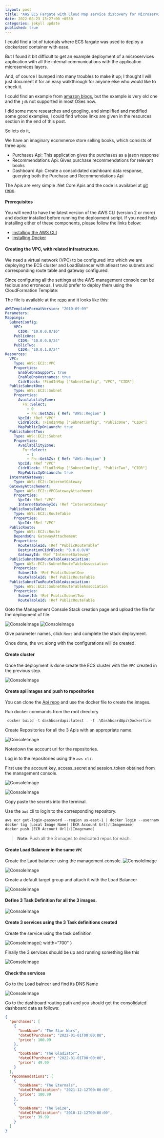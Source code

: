 ```yaml
---
layout: post
title: "AWS ECS Fargate with Cloud Map service discovery for Microservices"
date: 2022-08-23 13:27:00 +0530
categories: jekyll update
published: true
---
```


I could find a lot of tutorials where ECS fargate was used to deploy a dockerized container with ease.

But I found it bit difficult to get an example deployment of a microservices application with all the internal communications with the application microservices layers.

And, of cource I bumped into many troubles to make it up; I thought I will just document it for an easy walkthrough for anyone else who would like to check it.

I could find an example from [amazon blogs](https://docs.aws.amazon.com/prescriptive-guidance/latest/patterns/deploy-java-microservices-on-amazon-ecs-using-aws-fargate.html), but the example is very old one and the `jdk` not supported in most OSes now.

I did some more researches and googling, and simplified and modified some good examples, I could find whose links are given in the resources section in the end of this post.

So lets do it,

We have an imaginary ecommerce store selling books, which consists of three apis:

- Purchases Api: This application gives the purchases as a jason response
- Recommendations Api: Gives purchase recommendations for relevant books
- Dashboard Api: Create a consolidated dashboard data response, querying both the Purchase and Recommendations Api

The Apis are very simple .Net Core Apis and the code is availabel at [git repo]().

#### Prerequisites

You will need to have the latest version of the AWS CLI (version 2 or more) and docker installed before running the deployment script. If you need help installing either of these components, please follow the links below:

- [Installing the AWS CLI](http://docs.aws.amazon.com/cli/latest/userguide/installing.html)
- [Installing Docker](https://docs.docker.com/engine/installation/)

#### Creating the VPC, with related infrastructure.

We need a virtual network (VPC) to be configured into which we are deploying the ECS cluster and LoadBalancer with atleast two subnets and corresponding route table and gateway configured.

Since configuring all the settings at the AWS management console can be tedious and erroneous, I would prefer to deploy them using the CloudFormation Template:

The file is available at the [repo](https://github.com/iarunpaul/AWSECSServiceDiscovey.git) and it looks like this:

```yaml
AWSTemplateFormatVersion: "2010-09-09"
Parameters:
Mappings:
  SubnetConfig:
    VPC:
      CIDR: "10.0.0.0/16"
    PublicOne:
      CIDR: "10.0.0.0/24"
    PublicTwo:
      CIDR: "10.0.1.0/24"
Resources:
  VPC:
    Type: AWS::EC2::VPC
    Properties:
      EnableDnsSupport: true
      EnableDnsHostnames: true
      CidrBlock: !FindInMap ["SubnetConfig", "VPC", "CIDR"]
  PublicSubnetOne:
    Type: AWS::EC2::Subnet
    Properties:
      AvailabilityZone:
        Fn::Select:
          - 0
          - Fn::GetAZs: { Ref: "AWS::Region" }
      VpcId: !Ref "VPC"
      CidrBlock: !FindInMap ["SubnetConfig", "PublicOne", "CIDR"]
      MapPublicIpOnLaunch: true
  PublicSubnetTwo:
    Type: AWS::EC2::Subnet
    Properties:
      AvailabilityZone:
        Fn::Select:
          - 1
          - Fn::GetAZs: { Ref: "AWS::Region" }
      VpcId: !Ref "VPC"
      CidrBlock: !FindInMap ["SubnetConfig", "PublicTwo", "CIDR"]
      MapPublicIpOnLaunch: true
  InternetGateway:
    Type: AWS::EC2::InternetGateway
  GatewayAttachement:
    Type: AWS::EC2::VPCGatewayAttachment
    Properties:
      VpcId: !Ref "VPC"
      InternetGatewayId: !Ref "InternetGateway"
  PublicRouteTable:
    Type: AWS::EC2::RouteTable
    Properties:
      VpcId: !Ref "VPC"
  PublicRoute:
    Type: AWS::EC2::Route
    DependsOn: GatewayAttachement
    Properties:
      RouteTableId: !Ref "PublicRouteTable"
      DestinationCidrBlock: "0.0.0.0/0"
      GatewayId: !Ref "InternetGateway"
  PublicSubnetOneRouteTableAssociation:
    Type: AWS::EC2::SubnetRouteTableAssociation
    Properties:
      SubnetId: !Ref PublicSubnetOne
      RouteTableId: !Ref PublicRouteTable
  PublicSubnetTwoRouteTableAssociation:
    Type: AWS::EC2::SubnetRouteTableAssociation
    Properties:
      SubnetId: !Ref PublicSubnetTwo
      RouteTableId: !Ref PublicRouteTable
```

Goto the Management Console Stack creation page and upload the file for the deployment of file.

![ConsoleImage](/images/2022-08-24-aws-ecs-fargate/ConsoleImageStack.png)
![ConsoleImage](/images/2022-08-24-aws-ecs-fargate/ConsoleImageStack2.png)

Give parameter names, click `Next` and complete the stack deployment.

Once done, the `VPC` along with the configurations will de created.

#### Create cluster

Once the deployment is done create the ECS cluster with the `VPC` created in the previous step.

![ConsoleImage](/images/2022-08-24-aws-ecs-fargate/ConsoleClusterCreate.png)

#### Create api images and push to repositories

You can clone the [Api repo](https://github.com/iarunpaul/AWSECSServiceDiscovey.git) and use the docker file to create the images.

Run docker commands from the root directory.

```powershell
 docker build -t dashboardapi:latest . -f .\DashboardApi\Dockerfile

```

Create Repositories for all the 3 Apis with an appropriate name.

![ConsoleImage](/images/2022-08-24-aws-ecs-fargate/CreateRepo.png)

Notedown the account url for the repositories.

Log in to the repositories using the `aws cli`.

First use the account key, access_secret and session_token obtained from the management console.

![ConsoleImage](/images/2022-08-24-aws-ecs-fargate/ProgrammaticAccess1.png)

![ConsoleImage](/images/2022-08-24-aws-ecs-fargate/ProgrammaticAccess2.png)

Copy paste the secrets into the terminal.

Use the `aws` cli to login to the corresponding repository.

```powershell
aws ecr get-login-password --region us-east-1 | docker login --username AWS --password-stdin [ECR Account Url]/[Imagename]
docker tag [Local Image Name] [ECR Account Url]/[Imagename]
docker push [ECR Account Url]/[Imagename]
```

> **Note**: Push all the 3 images to dedicated repos for each.

#### Create Load Balancer in the same `VPC`

Create the Laod balancer using the management console.
![ConsoleImage](/images/2022-08-24-aws-ecs-fargate/CreateLoadBalncer1.png)

![ConsoleImage](/images/2022-08-24-aws-ecs-fargate/CreateLoadBalncer2.png)

Create a default target group and attach it with the Load Balancer

![ConsoleImage](/images/2022-08-24-aws-ecs-fargate/CreateLoadBalncer3.png)

#### Define 3 Task Definition for all the 3 images.

![ConsoleImage](/images/2022-08-24-aws-ecs-fargate/TaskDefinition.png)

#### Create 3 services using the 3 Task definitions created

Create the service using the task definition

![ConsoleImage](/images/2022-08-24-aws-ecs-fargate/ServiceCreate1.png){: width="700" }

Finally the 3 services should be up and running something like this

![ConsoleImage](/images/2022-08-24-aws-ecs-fargate/ServicesRunning.png)

#### Check the services

Go to the Load balncer and find its DNS Name

![ConsoleImage](/images/2022-08-24-aws-ecs-fargate/LBPublicIP.png)

Go to the dashboard routing path and you should get the consolidated dashboard data as follows:

```json
{
  "purchases": [
    {
      "bookName": "The Star Wars",
      "dateOfPurchase": "2022-01-01T00:00:00",
      "price": 100.99
    },
    {
      "bookName": "The Gladiator",
      "dateOfPurchase": "2022-01-01T00:00:00",
      "price": 49.99
    }
  ],
  "recommendations": [
    {
      "bookName": "The Eternals",
      "dateOfPublication": "2021-12-12T00:00:00",
      "price": 100.99
    },
    {
      "bookName": "The Seize",
      "dateOfPublication": "2010-12-12T00:00:00",
      "price": 39.99
    }
  ]
}
```
